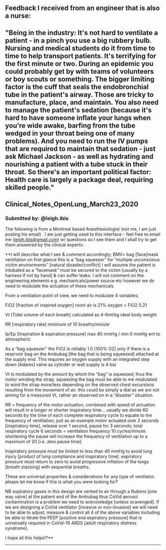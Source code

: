 ## Feedback I received from an engineer that is also a nurse:
"Being in the industry: It's not hard to ventilate a patient - in a pinch you use a big rubbery bulb. Nursing and medical students do it from time to time to help transport patients. It's terrifying for the first minute or two. During an epidemic you could probably get by with teams of volunteers or boy scouts or something.
The bigger limiting factor is the cuff that seals the endobronchial tube in the patient's airway. Those are tricky to manufacture, place, and maintain. You also need to manage the patient's sedation (because it's hard to have someone inflate your lungs when you're wide awake, barfing from the tube wedged in your throat being one of many problems). And you need to run the IV pumps that are required to maintain that sedation - just ask Michael Jackson - as well as hydrating and nourishing a patient with a tube stuck in their throat.
So there's an important political factor: Health care is largely a package deal, requiring skilled people."
---
## Clinical_Notes_OpenLung_March23_2020
### Submitted by: @leigh.ibis
The following is from a Montreal based Anesthesiologist (not me, I am just posting his email) . I am just getting used to this interface - feel free to email me (leigh.ibis@gmail.com) w/ questions so I see them and I shall try to get them answered by the clinical experts:

**I will describe what I see & comment accordingly; BMV= bag [face]mask ventilation on first glance this is a “bag squeezer” for “multiple unconscious victim environments” [natural disaster/conflict] I will assume the patient is intubated as a “facemask” must be secured to the victim [usually by a harness if not by hand] & can suffer leaks. I will not comment on the engineering elements e.g. mechanicals/power source etc however we do need to modulate the actuation of these mechanicals.

From a ventilation point of view, we need to modulate 4 variables;

FiO2 [fraction of inspired oxygen] room air is 21% oxygen = FiO2 0.21

Vt [Tidal volume of each breath] calculated as 4-6ml/kg ideal body weight

RR [respiratory rate] minimum of 10 breaths/minute

Ip/Ep [Inspiration & expiration pressure] max 40 mmHg / min 0 mmHg wrt to atmospheric

As a “bag squeezer” the FiO2 is reliably 1.0 [100% O2] only if there is a reservoir bag on the Ambubag [the bag that is being squeezed] attached at the supply end. This requires an oxygen supply with an integrated step down [Adams] valve as cylinder or wall supply is 4 bar

Vt is modulated by the amount by which the “bag” is squeezed; thus the motor winding the strap, squeezing the bag must be able to me modulated to wind the strap more/less depending on the observed chest excursions resulting from the movement of air. this could be simply a dial as we are not aiming for a measured Vt, rather an observed on in a “disaster” situation.

RR = frequency of the motor actuation, combined with speed of actuation will result in a longer or shorter inspiratory time... usually we divide 60 seconds by the time of each complete respiratory cycle to equate to the frequency of ventilation; just as an example motor actuated over 2 seconds [inspiratory time], release over 1 second, pause for 3 seconds; total respiratory cycle 6 seconds = ventilation frequency 10 cycles/minute. shortening the pause will increase the frequency of ventilation up to a maximum of 20 [i.e. zero pause time].

Inspiratory pressure must be limited to less than 40 mmHg to avoid lung injury [product of lung compliance and inspiratory time]. expiratory pressure must return to zero to avoid progressive inflation of the lungs [breath stacking] with sequential breaths.

These are universal properties & considerations for any type of ventilator. please let me know if this is what you were looking for?

NB expiratory gases in this design are vented to air through a Rubens [one way valve] at the patient end of the Ambubag thus CoVid aerosol contamination is a problem we need to acknowledge [unless scavenged]. If we are designing a CoVid ventilator [invasive or non-invasive] we will need to be able to adjust, measure & control all 4 of the above variables including be able to titrate the PEEP [positive end expiratory pressure] that is universally required in CoVid-19 ARDS [adult respiratory distress syndrome].

I hope all this helps!?**

---

